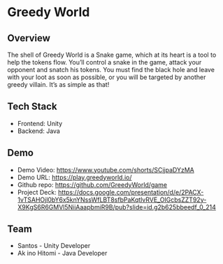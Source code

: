 # Greedy World

## Overview

The shell of Greedy World is a Snake game, which at its heart is a tool to help the tokens flow.
You’ll control a snake in the game, attack your opponent and snatch his tokens.
You must find the black hole and leave with your loot as soon as possible, or you will be targeted by another greedy villain.
It’s as simple as that!

## Tech Stack

- Frontend: Unity
- Backend: Java

## Demo

- Demo Video: https://www.youtube.com/shorts/SCijpaDYzMA
- Demo URL: https://play.greedyworld.io/
- Github repo: https://github.com/GreedyWorld/game
- Project Deck: https://docs.google.com/presentation/d/e/2PACX-1vTSAHOjl0bY6x5knYNssWfLBT8sfbPaKqtlvRVE_OIGcbsZZT92y-X9KgS6R6GMVl5NiiAaapbmiR9B/pub?slide=id.g2b625bbeedf_0_214

## Team

- Santos - Unity Developer
- Ak ino Hitomi - Java Developer
